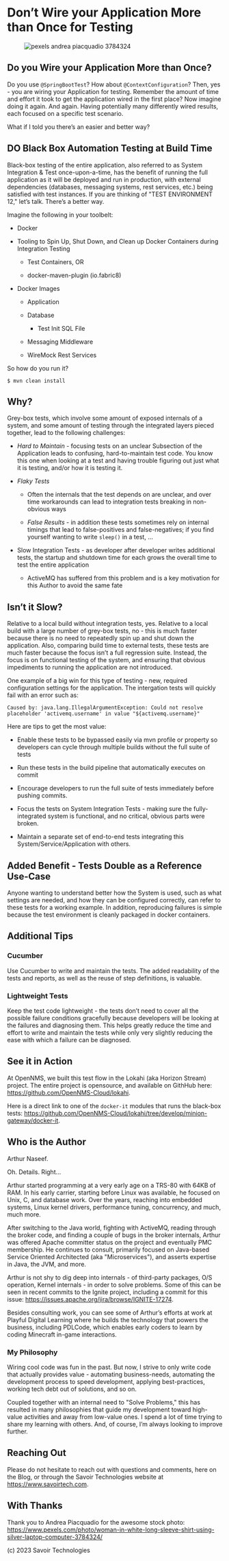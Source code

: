 # Don’t Wire your Application More than Once for Testing

<figure>
<img src="./assets/3rdparty/pexels/pexels-andrea-piacquadio-3784324.jpg"
alt="pexels andrea piacquadio 3784324" />
</figure>

## Do you Wire your Application More than Once?

Do you use `@SpringBootTest`? How about `@ContextConfiguration`? Then,
yes - you are wiring your Application for testing. Remember the amount
of time and effort it took to get the application wired in the first
place? Now imagine doing it again. And again. Having potentially many
differently wired results, each focused on a specific test scenario.

What if I told you there’s an easier and better way?

## DO Black Box Automation Testing at Build Time

Black-box testing of the entire application, also referred to as System
Integration & Test once-upon-a-time, has the benefit of running the full
application as it will be deployed and run in production, with external
dependencies (databases, messaging systems, rest services, etc.) being
satisfied with test instances. If you are thinking of "TEST ENVIRONMENT
12," let’s talk. There’s a better way.

Imagine the following in your toolbelt:

- Docker

- Tooling to Spin Up, Shut Down, and Clean up Docker Containers during
  Integration Testing

  - Test Containers, OR

  - docker-maven-plugin (io.fabric8)

- Docker Images

  - Application

  - Database

    - Test Init SQL File

  - Messaging Middleware

  - WireMock Rest Services

So how do you run it?

    $ mvn clean install

## Why?

Grey-box tests, which involve some amount of exposed internals of a
system, and some amount of testing through the integrated layers pieced
together, lead to the following challenges:

- *Hard to Maintain* - focusing tests on an unclear Subsection of the
  Application leads to confusing, hard-to-maintain test code. You know
  this one when looking at a test and having trouble figuring out just
  what it is testing, and/or how it is testing it.

- *Flaky Tests*

  - Often the internals that the test depends on are unclear, and over
    time workarounds can lead to integration tests breaking in
    non-obvious ways

  - *False Results* - in addition these tests sometimes rely on internal
    timings that lead to false-positives and false-negatives; if you
    find yourself wanting to write `sleep()` in a test, …​

- Slow Integration Tests - as developer after developer writes
  additional tests, the startup and shutdown time for each grows the
  overall time to test the entire application

  - ActiveMQ has suffered from this problem and is a key motivation for
    this Author to avoid the same fate

## Isn’t it Slow?

Relative to a local build without integration tests, yes. Relative to a
local build with a large number of grey-box tests, no - this is much
faster because there is no need to repeatedly spin up and shut down the
application. Also, comparing build time to external tests, these tests
are much faster because the focus isn’t a full regression suite.
Instead, the focus is on functional testing of the system, and ensuring
that obvious impediments to running the application are not introduced.

One example of a big win for this type of testing - new, required
configuration settings for the application. The intergation tests will
quickly fail with an error such as:

    Caused by: java.lang.IllegalArgumentException: Could not resolve placeholder 'activemq.username' in value "${activemq.username}"

Here are tips to get the most value:

- Enable these tests to be bypassed easily via mvn profile or property
  so developers can cycle through multiple builds without the full suite
  of tests

- Run these tests in the build pipeline that automatically executes on
  commit

- Encourage developers to run the full suite of tests immediately before
  pushing commits.

- Focus the tests on System Integration Tests - making sure the
  fully-integrated system is functional, and no critical, obvious parts
  were broken.

- Maintain a separate set of end-to-end tests integrating this
  System/Service/Application with others.

## Added Benefit - Tests Double as a Reference Use-Case

Anyone wanting to understand better how the System is used, such as what
settings are needed, and how they can be configured correctly, can refer
to these tests for a working example. In addition, reproducing failures
is simple because the test environment is cleanly packaged in docker
containers.

## Additional Tips

### Cucumber

Use Cucumber to write and maintain the tests. The added readability of
the tests and reports, as well as the reuse of step definitions, is
valuable.

### Lightweight Tests

Keep the test code lightweight - the tests don’t need to cover all the
possible failure conditions gracefully because developers will be
looking at the failures and diagnosing them. This helps greatly reduce
the time and effort to write and maintain the tests while only very
slightly reducing the ease with which a failure can be diagnosed.

## See it in Action

At OpenNMS, we built this test flow in the Lokahi (aka Horizon Stream)
project. The entire project is opensource, and available on GithHub
here: <https://github.com/OpenNMS-Cloud/lokahi>.

Here is a direct link to one of the `docker-it` modules that runs the
black-box tests:
<https://github.com/OpenNMS-Cloud/lokahi/tree/develop/minion-gateway/docker-it>.

## Who is the Author

Arthur Naseef.

Oh. Details. Right…​

Arthur started programming at a very early age on a TRS-80 with 64KB of
RAM. In his early carrier, starting before Linux was available, he
focused on Unix, C, and database work. Over the years, reaching into
embedded systems, Linux kernel drivers, performance tuning, concurrency,
and much, much more.

After switching to the Java world, fighting with ActiveMQ, reading
through the broker code, and finding a couple of bugs in the broker
internals, Arthur was offered Apache committer status on the project and
eventually PMC membership. He continues to consult, primarily focused on
Java-based Service Oriented Architected (aka "Microservices"), and
asserts expertise in Java, the JVM, and more.

Arthur is not shy to dig deep into internals - of third-party packages,
O/S operation, Kernel internals - in order to solve problems. Some of
this can be seen in recent commits to the Ignite project, including a
commit for this issue:
<https://issues.apache.org/jira/browse/IGNITE-17274>.

Besides consulting work, you can see some of Arthur’s efforts at work at
Playful Digital Learning where he builds the technology that powers the
business, including PDLCode, which enables early coders to learn by
coding Minecraft in-game interactions.

### My Philosophy

Wiring cool code was fun in the past. But now, I strive to only write
code that actually provides value - automating business-needs,
automating the development process to speed development, applying
best-practices, working tech debt out of solutions, and so on.

Coupled together with an internal need to "Solve Problems," this has
resulted in many philosophies that guide my development toward
high-value activities and away from low-value ones. I spend a lot of
time trying to share my learning with others. And, of course, I’m always
looking to improve further.

## Reaching Out

Please do not hesitate to reach out with questions and comments, here on
the Blog, or through the Savoir Technologies website at
<https://www.savoirtech.com>.

## With Thanks

Thank you to Andrea Piacquadio for the awesome stock photo:
<https://www.pexels.com/photo/woman-in-white-long-sleeve-shirt-using-silver-laptop-computer-3784324/>

\(c\) 2023 Savoir Technologies
